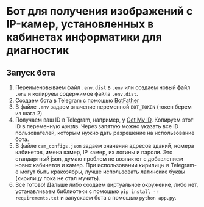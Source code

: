 # Бот для получения изображений с IP-камер, установленных в кабинетах информатики для диагностик

## Запуск бота

1. Переименовываем файл ```.env.dist``` в ```.env``` или создаем новый файл ```.env``` и копируем содержимое файла ```.env.dist```.
2. Создаем бота в Telegram с помощью [BotFather](https://t.me/BotFather)
3. В файле ```.env``` задаем значение переменной ```BOT_TOKEN``` (токен берем из шага 2)
4. Получаем ваш ID в Telegram, например, у [Get My ID](https://t.me/getmyid_bot). Копируем этот ID в переменную ```ADMINS```. Через запятую можно указать все ID пользователей, которым нужно дать разрешение на использование бота.
5. В файле ```cam_configs.json``` задаем значения адресов зданий, номера кабинетов, имена камер, IP камер, их логины и пароли. Это стандартный json, думаю проблем не возниктет с добавлением новых кабинетов и камер. При использовании кирилицы в Telegram-e могут быть кракозябры, лучше использовать латинские буквы (кирилицу пока не стал мучить). 
6. Все готово! Дальше либо создаем виртуальное окружение, либо нет, устанавливаем библиотеки с помощью ```pip install -r requirements.txt``` и запускаем бота с помощью ```python app.py```.
